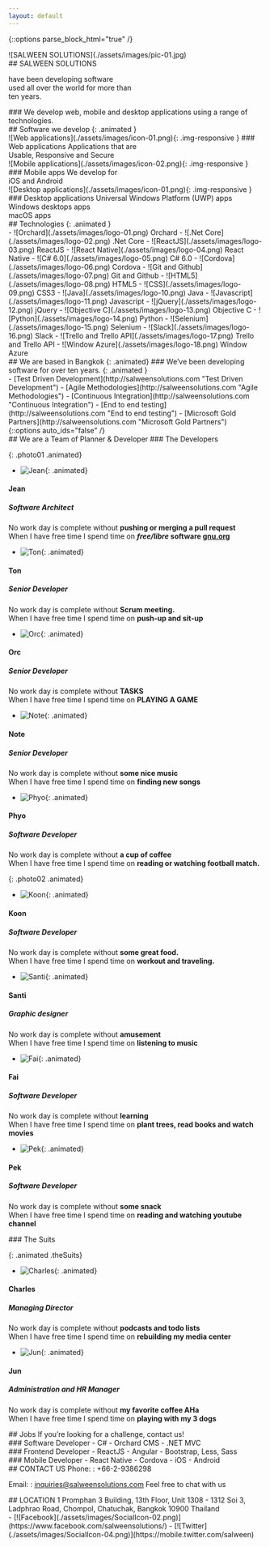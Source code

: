 ```yaml
---
layout: default
---
```


{::options parse_block_html="true" /}
<section class="content-services" id="SERVICES">
<div class="clearfix company-wrapper">
<div class="company-images animated">
![SALWEEN SOLUTIONS](./assets/images/pic-01.jpg)
</div>
<div class="company-text animated">
<div class="text-salween">
## SALWEEN SOLUTIONS

have been <span>developing software</span><br />
used all over the world for more than<br />
ten years.

</div>
### We develop
web, mobile and desktop applications using a range of technologies.
</div>
<div class="bounce-arrow">
<a href="#Technologies" class="scroll">
<i class="fa glyphicon glyphicon-menu-down"></i>
<i class="fa glyphicon glyphicon-menu-down"></i>
</a>
</div>
</div>
<div class="software-wrapper">
<div class="container">
<div class="title-software-inner">
## Software we develop
{: .animated }
<section class="image-wrapper img01 animated">
![Web applications](./assets/images/icon-01.png){: .img-responsive }
### Web applications
Applications that are<br /> Usable, Responsive and Secure
</section>
<section class="image-wrapper img02 animated">
![Mobile applications](./assets/images/icon-02.png){: .img-responsive }
### Mobile apps
We develop for<br />iOS and Android
</section>
<section class="image-wrapper img03 animated">
![Desktop applications](./assets/images/icon-01.png){: .img-responsive }
### Desktop applications
Universal Windows Platform (UWP) apps<br>Windows desktops apps<br>macOS apps
</section>
</div>
</div>
</div>
<section id="Technologies" class="technologies-wrapper">
## Technologies
{: .animated }
<div class="container">
<div class="technologies-inner ">
<div class="animated">
- ![Orchard](./assets/images/logo-01.png)  
Orchard
- ![.Net Core](./assets/images/logo-02.png)  
.Net Core
- ![ReactJS](./assets/images/logo-03.png)  
ReactJS
- ![React Native](./assets/images/logo-04.png)  
React Native
- ![C# 6.0](./assets/images/logo-05.png)  
C# 6.0
- ![Cordova](./assets/images/logo-06.png)  
Cordova
- ![Git and Github](./assets/images/logo-07.png)  
Git and Github
- ![HTML5](./assets/images/logo-08.png)  
HTML5
- ![CSS](./assets/images/logo-09.png)  
CSS3
- ![Java](./assets/images/logo-10.png)  
Java
- ![Javascript](./assets/images/logo-11.png)  
Javascript
- ![jQuery](./assets/images/logo-12.png)  
jQuery
- ![Objective C](./assets/images/logo-13.png)  
Objective C
- ![Python](./assets/images/logo-14.png)  
Python
- ![Selenium](./assets/images/logo-15.png)  
Selenium
- ![Slack](./assets/images/logo-16.png)  
Slack
- ![Trello and Trello API](./assets/images/logo-17.png)  
Trello and Trello API
- ![Window Azure](./assets/images/logo-18.png)  
Window Azure
</div>
</div>
</div>
<div class="bounce-arrow">
<a href="#TEAM" class="scroll">
<i class="fa glyphicon glyphicon-menu-down"></i>
<i class="fa glyphicon glyphicon-menu-down"></i>
</a>
</div>
</section>
</section>
<section class="based-area" id="ABOUT">
<div class="area-inner">
<div class="container">
## We are based in Bangkok
{: .animated}
### We’ve been developing software for over ten years.
{: .animated }
<div class="animated based-area-link">
- [Test Driven Development](http://salweensolutions.com "Test Driven Development")    
- [Agile Methodologies](http://salweensolutions.com "Agile Methodologies")    
- [Continuous Integration](http://salweensolutions.com "Continuous Integration")   
- [End to end testing](http://salweensolutions.com "End to end testing")  
- [Microsoft Gold Partners](http://salweensolutions.com "Microsoft Gold Partners")  
</div>  
</div>
</div>
</section>

<section class="content-team" id="TEAM">
{::options auto_ids="false" /}
<div class="animated">
## We are a Team of Planner & Developer
### The Developers
</div>

{: .photo01 .animated}
- ![Jean](./assets/images/Jean.png){:  .animated}
#### Jean    
##### Software Architect
No work day is complete without **pushing or merging a pull request**  
When I have free time I spend time on **_free/libre_ software [gnu.org](https://www.gnu.org/)**

- ![Ton](./assets/images/Ton.png){: .animated}  
#### Ton  
##### Senior Developer
No work day is complete without **Scrum meeting.**  
When I have free time I spend time on **push-up and sit-up**

- ![Orc](./assets/images/Orc.png){: .animated}  
#### Orc  
##### Senior Developer
No work day is complete without **TASKS**  
When I have free time I spend time on **PLAYING A GAME**

- ![Note](./assets/images/Note.png){: .animated}
#### Note   
##### Senior Developer
No work day is complete without **some nice music**  
When I have free time I spend time on **finding new songs**

- ![Phyo](./assets/images/Phyo.png){: .animated}  
#### Phyo
##### Software Developer
No work day is complete without **a cup of coffee**  
When I have free time I spend time on **reading or watching football match.**


{: .photo02 .animated}
- ![Koon](./assets/images/Koon.png){: .animated}
#### Koon    
##### Software Developer
No work day is complete without **some great food.**  
When I have free time I spend time on **workout and traveling.**

- ![Santi](./assets/images/Santi.png){: .animated}
#### Santi    
##### Graphic designer
No work day is complete without **amusement**  
When I have free time I spend time on **listening to music**

- ![Fai](./assets/images/Fai.png){: .animated}
#### Fai    
##### Software Developer
No work day is complete without **learning**  
When I have free time I spend time on **plant trees, read books and watch movies**

- ![Pek](./assets/images/Pek.png){: .animated}
#### Pek    
##### Software Developer
No work day is complete without **some snack**  
When I have free time I spend time on **reading and watching youtube channel**
<div class="animated">
### The Suits
</div>

{: .animated .theSuits}
- ![Charles](./assets/images/Charles.png){: .animated}
#### Charles    
##### Managing Director
No work day is complete without **podcasts and todo lists**  
When I have free time I spend time on **rebuilding my media center**
- ![Jun](./assets/images/Jun.png){: .animated}
#### Jun    
##### Administration and HR Manager
No work day is complete without **my favorite coffee AHa**  
When I have free time I spend time on **playing with my 3 dogs**
</section>
<section class="job" id="job">
<div class="animated container">
## Jobs
If you’re looking for a challenge, contact us!
<div class="job-inner">
### Software Developer  
- C#
- Orchard CMS
- .NET MVC  
</div>
<div class="job-inner">
### Frontend Developer   
- ReactJS
- Angular
- Bootstrap, Less, Sass  
</div>
<div class="job-inner">
### Mobile Developer  
- React Native
- Cordova
- iOS
- Android  
</div>
</div>
</section>
<div class="content-contact-us" id="CONTACT">
<div id="google-map">
</div>
</div>
<footer>
<div class="container">
<section>
## CONTACT US
Phone:
: +66-2-9386298  

Email:
: inquiries@salweensolutions.com
Feel free to chat with us
</section>
<section>
## LOCATION
1 Promphan 3 Building, 13th Floor, Unit 1308 - 1312  
Soi 3, Ladphrao Road, Chompol,  
Chatuchak, Bangkok 10900  
Thailand
</section>
<div class="social-link">
- [![Facebook](./assets/images/SocialIcon-02.png)](https://www.facebook.com/salweensolutions/)
- [![Twitter](./assets/images/SocialIcon-04.png)](https://mobile.twitter.com/salween)
</div>
</div>
</footer>
